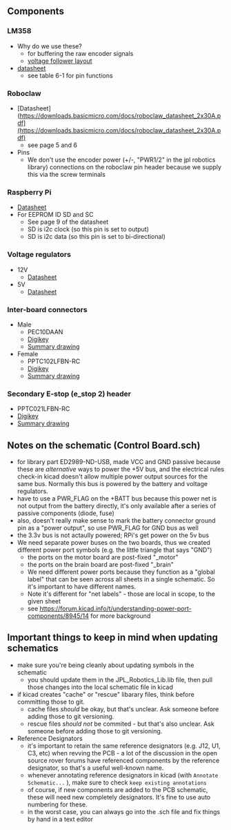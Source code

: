 ## Components

### LM358

- Why do we use these?
    - for buffering the raw encoder signals
    - [voltage follower layout](https://www.allaboutcircuits.com/video-tutorials/op-amp-applications-voltage-follower)
- [datasheet](https://www.ti.com/lit/ds/symlink/lm358.pdf?ts=1619014149430&ref_url=https%253A%252F%252Fwww.ti.com%252Fproduct%252FLM358)
    - see table 6-1 for pin functions

### Roboclaw

- [Datasheet](https://downloads.basicmicro.com/docs/roboclaw_datasheet_2x30A.pdf](https://downloads.basicmicro.com/docs/roboclaw_datasheet_2x30A.pdf)
    - see page 5 and 6
- Pins
    - We don't use the encoder power (+/-, "PWR1/2" in the jpl robotics library) connections on the roboclaw pin header because we supply this via the screw terminals
    
### Raspberry Pi

- [Datasheet](https://www.raspberrypi.org/documentation/hardware/raspberrypi/bcm2711/rpi_DATA_2711_1p0_preliminary.pdf)
- For EEPROM ID SD and SC
    - See page 9 of the datasheet
    - SD is i2c clock (so this pin is set to output)
    - SD is i2c data (so this pin is set to bi-directional)

### Voltage regulators

- 12V
    - [Datasheet](https://www.pololu.com/product/2855)
- 5V
    - [Datasheet](https://www.pololu.com/product/2851)

### Inter-board connectors

- Male
    - PEC10DAAN
    - [Digikey](https://www.digikey.com/en/products/detail/PEC10DAAN/S2012E-10-ND/860601?utm_campaign=buynow&utm_medium=aggregator&curr=usd&utm_source=octopart)
    - [Summary drawing](https://drawings-pdf.s3.amazonaws.com/C10419.pdf)
- Female
    - PPTC102LFBN-RC
    - [Digikey](https://www.digikey.com/en/products/detail/PPTC102LFBN-RC/S7078-ND/810216?utm_campaign=buynow&utm_medium=aggregator&curr=usd&utm_source=octopart)
    - [Summary drawing](https://drawings-pdf.s3.amazonaws.com/10492.pdf)

### Secondary E-stop (e_stop 2) header

- PPTC021LFBN-RC
- [Digikey](https://www.digikey.com/en/products/detail/PPTC021LFBN-RC/S7000-ND/810142?utm_campaign=buynow&utm_medium=aggregator&curr=usd&utm_source=octopart)
- [Summary drawing](https://drawings-pdf.s3.amazonaws.com/10492.pdf)


## Notes on the schematic (Control Board.sch)
    
- for library part ED2989-ND-USB, made VCC and GND passive because these are _alternative_ ways to power the +5V bus, and the electrical rules check-in kicad doesn't allow multiple power output sources for the same bus. Normally this bus is powered by the battery and voltage regulators.
- have to use a PWR_FLAG on the +BATT bus because this power net is not output from the battery directly, it's only available after a series of passive components (diode, fuse)
- also, doesn't really make sense to mark the battery connector ground pin as a "power output", so use PWR_FLAG for GND bus as well
- the 3.3v bus is not actaully powered; RPi's get power on the 5v bus
- We need separate power buses on the two boards, thus we created different power port symbols (e.g. the little triangle that says "GND")
    - the ports on the motor board are post-fixed "\_motor"
    - the ports on the brain board are post-fixed "\_brain"
    - We need different power ports because they function as a "global label" that can be seen across all sheets in a single schematic. So it's important to have different names. 
    - Note it's different for "net labels" - those are local in scope, to the given sheet
    - see https://forum.kicad.info/t/understanding-power-port-components/8945/14 for more background

## Important things to keep in mind when updating schematics

- make sure you're being cleanly about updating symbols in the schematic
    - you should update them in the JPL_Robotics_Lib.lib file, then pull those changes into the local schematic file in kicad
- if kicad creates "cache" or "rescue" libarary files, think before committing those to git. 
    - cache files _should_ be okay, but that's unclear. Ask someone before adding those to git versioning.
    - rescue files _should not_ be commited - but that's also unclear. Ask someone before adding those to git versioning.
- Reference Designators
    - it's important to retain the same reference designators (e.g. J12, U1, C3, etc) when revving the PCB - a lot of the discussion in the open source rover forums have referenced components by the reference designator, so that's a useful well-known name.
    - whenever annotating reference designators in kicad (with `Annotate Schematic...` ), make sure to check `keep existing annotations`
    - of course, if new components are added to the PCB schematic, these will need new completely designators. It's fine to use auto numbering for these.
    - in the worst case, you can always go into the .sch file and fix things by hand in a text editor

